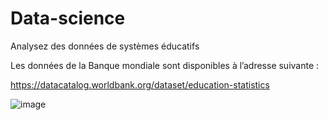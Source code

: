 # Data-science

Analysez des données de systèmes éducatifs

Les données de la Banque mondiale sont disponibles à l’adresse suivante :

https://datacatalog.worldbank.org/dataset/education-statistics

![image](https://user-images.githubusercontent.com/37068938/113475036-98c30680-9473-11eb-8991-bf7a810cf851.png)



